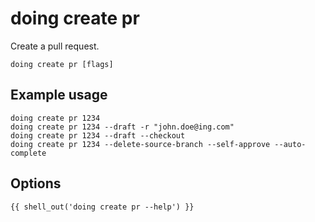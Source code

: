 # doing create pr

Create a pull request.

```shell
doing create pr [flags]
```

## Example usage

```shell
doing create pr 1234
doing create pr 1234 --draft -r "john.doe@ing.com"
doing create pr 1234 --draft --checkout 
doing create pr 1234 --delete-source-branch --self-approve --auto-complete
```

## Options

```nohighlight
{{ shell_out('doing create pr --help') }}
```
